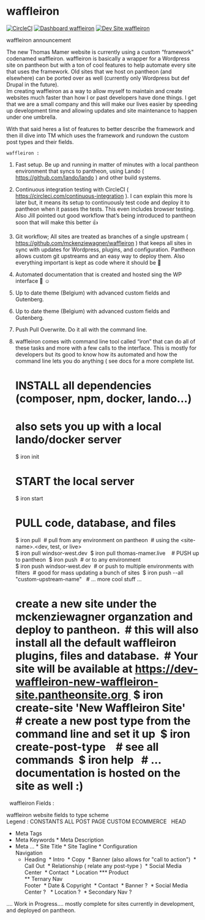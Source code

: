 # waffleiron

[![CircleCI](https://circleci.com/gh/cwahlfeldt/waffleiron.svg?style=shield)](https://circleci.com/gh/cwahlfeldt/waffleiron)
[![Dashboard waffleiron](https://img.shields.io/badge/dashboard-waffleiron-yellow.svg)](https://dashboard.pantheon.io/sites/937260c2-446f-4aa2-8a7b-fd76046e32fa#dev/code)
[![Dev Site waffleiron](https://img.shields.io/badge/site-waffleiron-blue.svg)](http://dev-waffleiron.pantheonsite.io/)


waffleiron announcement


The new Thomas Mamer website is currently using a custom “framework" codenamed waffleiron. waffleiron is basically a wrapper for a Wordpress site on pantheon but with a ton of cool features to help automate every site that uses the framework. Old sites that we host on pantheon (and elsewhere) can be ported over as well (currently only Wordpress but def Drupal in the future).  
Im creating waffleiron as a way to allow myself to maintain and create websites much faster than how I or past developers have done things. I get that we are a small company and this will make our lives easier by speeding up development time and allowing updates and site maintenance to happen under one umbrella.  

With that said heres a list of features to better describe the framework and then ill dive into TM which uses the framework and rundown the custom post types and their fields.
  
    waffleiron :   
1. Fast setup. Be up and running in matter of minutes with a local pantheon environment that syncs to pantheon, using Lando ( https://github.com/lando/lando ) and other build systems.
2. Continuous integration testing with CircleCI ( https://circleci.com/continuous-integration ). I can explain this more ls later but, it means its setup to continuously test code and deploy it to pantheon when it passes the tests. This even includes browser testing. Also Jill pointed out good workflow that’s being introduced to pantheon soon that will make this better 👍  
3. Git workflow; All sites are treated as branches of a single upstream ( https://github.com/mckenziewagner/waffleiron ) that keeps all sites in sync with updates for Wordpress, plugins, and configuration. Pantheon allows custom git upstreams and an easy way to deploy them. Also everything important is kept as code where it should be 🤘  
4. Automated documentation that is created and hosted sing the WP interface 🙏 ☺️
5. Up to date theme (Belgium) with advanced custom fields and Gutenberg.  
5. Up to date theme (Belgium) with advanced custom fields and Gutenberg.  
6. Push Pull Overwrite. Do it all with the command line.  
7. waffleiron comes with command line tool called “iron” that can do all of these tasks and more with a few calls to the interface. This is mostly for developers but its good to know how its automated and how the command line lets you do anything ( see docs for a more complete list.  
  
    # INSTALL all dependencies (composer, npm, docker, lando...)  
    # also sets you up with a local lando/docker server  
    $ iron init      
    # START the local server  
    $ iron start  
  
    # PULL code, database, and files  
    $ iron pull     # pull from any environment on pantheon     # using the &lt;site-name&gt;.&lt;dev, test, or live&gt;  
    $ iron pull windsor-west.dev     $ iron pull thomas-mamer.live          # PUSH up to pantheon     $ iron push     # or to any environment  
    $ iron push windsor-west.dev     # or push to multiple environments with filters     # good for mass updating a bunch of sites     $ iron push --all "custom-upstream-name"      # ... more cool stuff ...  
    # create a new site under the mckenziewagner organzation and deploy to pantheon.     # this will also install all the default waffleiron plugins, files and database.     # Your site will be available at https://dev-waffleiron-new-waffleiron-site.pantheonsite.org     $ iron create-site 'New Waffleiron Site'          # create a new post type from the command line and set it up     $ iron create-post-type          # see all commands     $ iron help      # ... documentation is hosted on the site as well :)  
      
     waffleiron Fields :   
  
waffleiron website fields to type scheme  
Legend : CONSTANTS ALL POST PAGE CUSTOM ECOMMERCE   HEAD  
* Meta Tags  
* Meta Keywords * Meta Description  
* Meta ... * Site Title * Site Tagline * Configuration   
  Navigation  
  * Heading   * Intro   * Copy   * Banner (also allows for "call to action")   * Call Out   * Relationship ( relate any post-type )   * Social Media Center   * Contact   * Location *** Product  
 ** Ternary Nav   
    Footer     * Date & Copyright     * Contact     * Banner ?     * Social Media Center ?      * Location ?     * Secondary Nav ?  
  
  
…. Work in Progress…. mostly complete for sites currently in development, and deployed on pantheon.
